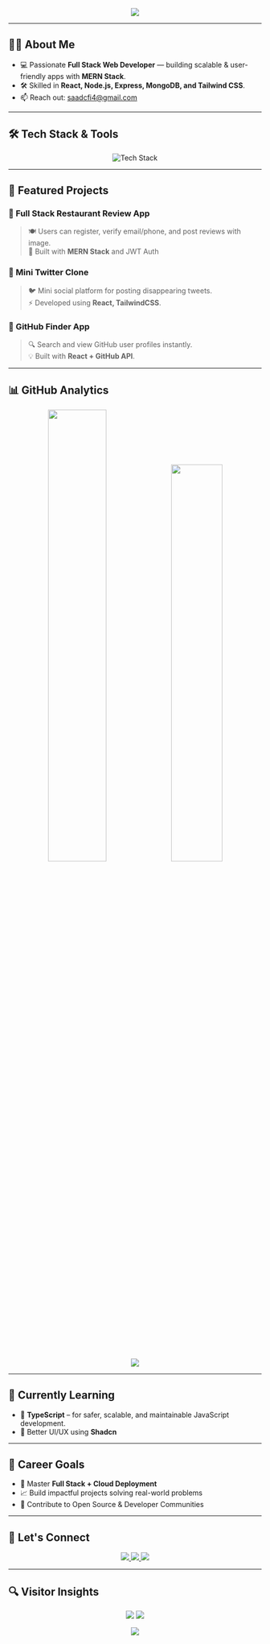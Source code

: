 <!-- 🧠 Typing Effect -->
<p align="center">
  <img src="https://readme-typing-svg.herokuapp.com?font=Fira+Code&size=24&pause=1000&color=00E6FF&center=true&vCenter=true&width=435&lines=MERN+Stack+Developer;Full-Stack+Web+Developer;Building+Impactful+Projects;Learning+Relentlessly+🚀" />
</p>

---

## 👨‍💻 About Me

- 💻 Passionate **Full Stack Web Developer** — building scalable & user-friendly apps with **MERN Stack**.
- 🛠️ Skilled in **React, Node.js, Express, MongoDB, and Tailwind CSS**.
- 📫 Reach out: [saadcfi4@gmail.com](mailto:saadcfi4@gmail.com)

---

## 🛠️ Tech Stack & Tools

<p align="center">
  <img src="https://skillicons.dev/icons?i=html,css,js,ts,react,tailwind,nodejs,express,mongodb,git,github,vscode,postman" alt="Tech Stack" />
</p>

---

## 🚀 Featured Projects

### 📌 Full Stack Restaurant Review App
> 🍽️ Users can register, verify email/phone, and post reviews with image.  
> 🧱 Built with **MERN Stack** and JWT Auth

### 📌 Mini Twitter Clone
> 🐦 Mini social platform for posting disappearing tweets.  
> ⚡ Developed using **React, TailwindCSS**.

### 📌 GitHub Finder App
> 🔍 Search and view GitHub user profiles instantly.  
> 💡 Built with **React + GitHub API**.

---

## 📊 GitHub Analytics

<p align="center">
  <img src="https://github-readme-stats.vercel.app/api?username=saadhn4&show_icons=true&theme=tokyonight&hide_border=true" width="48%" />
  <img src="https://github-readme-stats.vercel.app/api/top-langs/?username=saadhn4&theme=tokyonight&layout=compact&hide_border=true" width="45%" />
  <br />
<p align="center">
  <img src="https://github-readme-activity-graph.vercel.app/graph?username=saadhn4&theme=tokyo-night&hide_border=true" />
</p>
</p>

---

## 🌱 Currently Learning

- 📘 **TypeScript** – for safer, scalable, and maintainable JavaScript development.
- 🎨 Better UI/UX using **Shadcn**

---

## 🎯 Career Goals

- 🧠 Master **Full Stack + Cloud Deployment**
- 📈 Build impactful projects solving real-world problems
- 🚀 Contribute to Open Source & Developer Communities

---

## 🤝 Let's Connect

<p align="center">
  <a href="https://www.linkedin.com/in/saadhussain04" target="_blank">
    <img src="https://img.shields.io/badge/LinkedIn-0077B5?style=for-the-badge&logo=linkedin&logoColor=white" />
  </a>
  <a href="https://github.com/saadhn4" target="_blank">
    <img src="https://img.shields.io/badge/GitHub-181717?style=for-the-badge&logo=github&logoColor=white" />
  </a>
  <a href="mailto:saadcfi4@gmail.com" target="_blank">
    <img src="https://img.shields.io/badge/Gmail-D14836?style=for-the-badge&logo=gmail&logoColor=white" />
  </a>
</p>

---

## 🔍 Visitor Insights

<p align="center">
  <img src="https://komarev.com/ghpvc/?username=saadhn4&label=Profile+Views&color=0e75b6&style=flat" />
  <img src="https://img.shields.io/github/followers/saadhn4?label=Followers&style=social" />
</p>

<!-- Final Line -->
<p align="center">
  <img src="https://readme-typing-svg.herokuapp.com?font=Fira+Code&pause=1000&color=5AFFDF&center=true&vCenter=true&width=435&lines=Let's+Build+Something+Great+Together!" />
</p>
